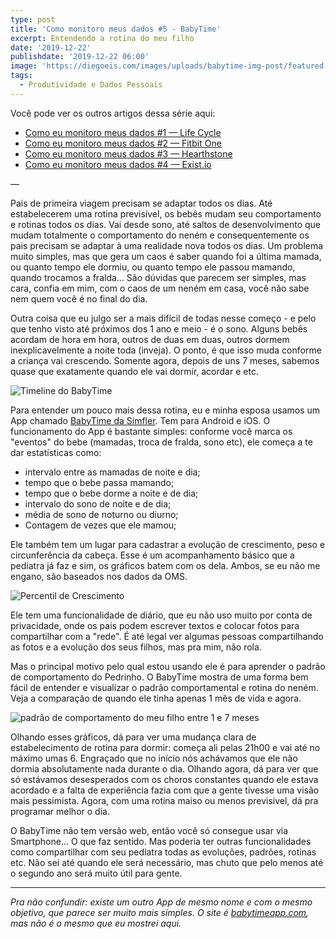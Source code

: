 ```yaml
---
type: post
title: 'Como monitoro meus dados #5 - BabyTime'
excerpt: Entendendo a rotina do meu filho
date: '2019-12-22'
publishdate: '2019-12-22 06:00'
image: 'https://diegoeis.com/images/uploads/babytime-img-post/featured-image.jpg'
tags:
  - Produtividade e Dados Pessoais
---
```


Você pode ver os outros artigos dessa série aqui:

* [Como eu monitoro meus dados #1 — Life Cycle](https://diegoeis.com/como-eu-monitoro-meus-dados-1-app-life-cycle/)
* [Como eu monitoro meus dados #2 — Fitbit One](https://diegoeis.com/como-eu-monitoro-meus-dados-2-fitbit-one/)
* [Como eu monitoro meus dados #3 — Hearthstone](https://diegoeis.com/como-eu-monitoro-meus-dados-3-hearthstone/)
* [Como eu monitoro meus dados #4 — Exist.io](https://diegoeis.com/como-monitoro-meus-dados-4-exist-io/)

—

Pais de primeira viagem precisam se adaptar todos os dias. Até estabelecerem uma rotina previsível, os bebês mudam seu comportamento e rotinas todos os dias. Vai desde sono, até saltos de desenvolvimento que mudam totalmente o comportamento do neném e consequentemente os pais precisam se adaptar à uma realidade nova todos os dias. Um problema muito simples, mas que gera um caos é saber quando foi a última mamada, ou quanto tempo ele dormiu, ou quanto tempo ele passou mamando, quando trocamos a fralda… São dúvidas que parecem ser simples, mas cara, confia em mim, com o caos de um neném em casa, você não sabe nem quem você é no final do dia.

Outra coisa que eu julgo ser a mais difícil de todas nesse começo - e pelo que tenho visto até próximos dos 1 ano e meio - é o sono. Alguns bebês acordam de hora em hora, outros de duas em duas, outros dormem inexplicavelmente a noite toda (inveja). O ponto, é que isso muda conforme a criança vai crescendo. Somente agora, depois de uns 7 meses, sabemos quase que exatamente quando ele vai dormir, acordar e etc.

![Timeline do BabyTime](/images/uploads/babytime-img-post/IMG_6752.PNG "Timeline do BabyTime")

Para entender um pouco mais dessa rotina, eu e minha esposa usamos um App chamado [BabyTime da Simfler](https://www.babytime.care/). Tem para Android e iOS. O funcionamento do App é bastante simples: conforme você marca os "eventos" do bebe (mamadas, troca de fralda, sono etc), ele começa a te dar estatísticas como:

- intervalo entre as mamadas de noite e dia;
- tempo que o bebe passa mamando;
- tempo que o bebe dorme a noite e de dia;
- intervalo do sono de noite e de dia;
- média de sono de noturno ou diurno;
- Contagem de vezes que ele mamou;

Ele também tem um lugar para cadastrar a evolução de crescimento, peso e circunferência da cabeça. Esse é um acompanhamento básico que a pediatra já faz e sim, os gráficos batem com os dela. Ambos, se eu não me engano, são baseados nos dados da OMS.

![Percentil de Crescimento](/images/uploads/babytime-img-post/IMG_6751.PNG "Percentil de Crescimento")

Ele tem uma funcionalidade de diário, que eu não uso muito por conta de privacidade, onde os pais podem escrever textos e colocar fotos para compartilhar com a "rede". É até legal ver algumas pessoas compartilhando as fotos e a evolução dos seus filhos, mas pra mim, não rola. 

Mas o principal motivo pelo qual estou usando ele é para aprender o padrão de comportamento do Pedrinho. O BabyTime mostra de uma forma bem fácil de entender e visualizar o padrão comportamental e rotina do neném. Veja a comparação de quando ele tinha apenas 1 mês de vida e agora.

![padrão de comportamento do meu filho entre 1 e 7 meses](/images/uploads/babytime-img-post/comparando-babytime-meses-bebe.png "padrão de comportamento do meu filho entre 1 e 7 meses")

Olhando esses gráficos, dá para ver uma mudança clara de estabelecimento de rotina para dormir: começa ali pelas 21h00 e vai até no máximo umas 6. Engraçado que no início nós achávamos que ele não dormia absolutamente nada durante o dia. Olhando agora, dá para ver que só estávamos desesperados com os choros constantes quando ele estava acordado e a falta de experiência fazia com que a gente tivesse uma visão mais pessimista. Agora, com uma rotina maiso ou menos previsivel, dá pra programar melhor o dia.

O BabyTime não tem versão web, então você só consegue usar via Smartphone... O que faz sentido. Mas poderia ter outras funcionalidades como compartilhar com seu pediatra todas as evoluções, padrões, rotinas etc. 
Não sei até quando ele será necessário, mas chuto que pelo menos até o segundo ano será muito útil para gente.


--- 

*Pra não confundir: existe um outro App de mesmo nome e com o mesmo objetivo, que parece ser muito mais simples. O site é [babytimeapp.com](https://babytimeapp.com), mas não é o mesmo que eu mostrei aqui.*